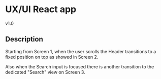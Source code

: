 # UX/UI React app

v1.0

## Description

Starting from Screen 1, when the user scrolls the Header transitions to a fixed position on top as showed in Screen 2.

Also when the Search input is focused there is another transition to the dedicated "Search" view on Screen 3.

